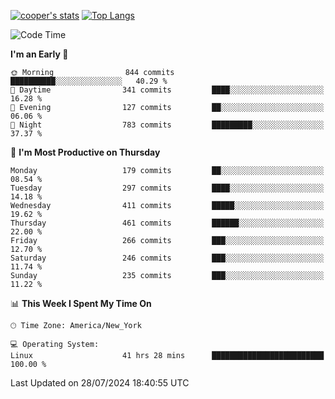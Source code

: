 [![cooper's stats](https://github-readme-stats-l2ak-km2n59e3j-coopjzs-projects.vercel.app/api?username=coopjz&count_private=true)](https://github.com/coopjz/github-readme-stats)
[![Top Langs](https://github-readme-stats-l2ak-km2n59e3j-coopjzs-projects.vercel.app/api/top-langs/?username=coopjz&count_private=true&langs_count=8&layout=compact&&hide=C)](https://github.com/coopjz/github-readme-stats)
<!--START_SECTION:waka-->
![Code Time](http://img.shields.io/badge/Code%20Time-161%20hrs%202%20mins-blue)

**I'm an Early 🐤** 

```text
🌞 Morning                844 commits         ██████████░░░░░░░░░░░░░░░   40.29 % 
🌆 Daytime                341 commits         ████░░░░░░░░░░░░░░░░░░░░░   16.28 % 
🌃 Evening                127 commits         ██░░░░░░░░░░░░░░░░░░░░░░░   06.06 % 
🌙 Night                  783 commits         █████████░░░░░░░░░░░░░░░░   37.37 % 
```
📅 **I'm Most Productive on Thursday** 

```text
Monday                   179 commits         ██░░░░░░░░░░░░░░░░░░░░░░░   08.54 % 
Tuesday                  297 commits         ████░░░░░░░░░░░░░░░░░░░░░   14.18 % 
Wednesday                411 commits         █████░░░░░░░░░░░░░░░░░░░░   19.62 % 
Thursday                 461 commits         ██████░░░░░░░░░░░░░░░░░░░   22.00 % 
Friday                   266 commits         ███░░░░░░░░░░░░░░░░░░░░░░   12.70 % 
Saturday                 246 commits         ███░░░░░░░░░░░░░░░░░░░░░░   11.74 % 
Sunday                   235 commits         ███░░░░░░░░░░░░░░░░░░░░░░   11.22 % 
```


📊 **This Week I Spent My Time On** 

```text
🕑︎ Time Zone: America/New_York

💻 Operating System: 
Linux                    41 hrs 28 mins      █████████████████████████   100.00 % 
```


 Last Updated on 28/07/2024 18:40:55 UTC
<!--END_SECTION:waka-->
